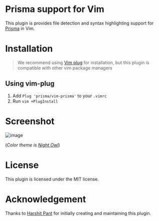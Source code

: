 # Prisma support for Vim

This plugin is provides file detection and syntax highlighting support for [Prisma](https://github.com/prisma/prisma) in Vim.

# Installation

> We recommend using [Vim plug](https://github.com/junegunn/vim-plug) for installation, but this plugin is compatible with other vim package managers

## Using vim-plug

1. Add `Plug 'prisma/vim-prisma'` to your `.vimrc`
2. Run `vim +PlugInstall`

# Screenshot

![image](https://user-images.githubusercontent.com/22195362/77247151-4f32bf80-6c54-11ea-88f9-99246476bc80.png)

(_Color theme is [Night Owl](https://github.com/haishanh/night-owl.vim)_)

# License

This plugin is licensed under the MIT license.

# Acknowledgement

Thanks to [Harshit Pant](https://github.com/pantharshit00) for initially creating and maintaining this plugin.